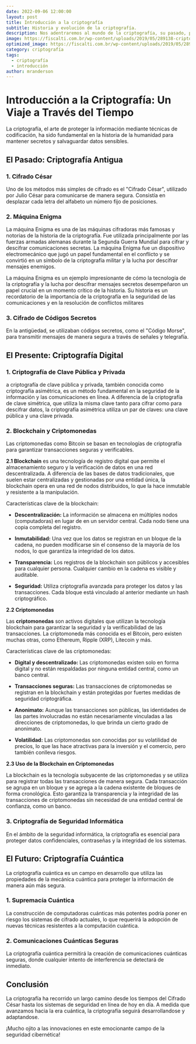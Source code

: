 ```yaml
---
date: 2022-09-06 12:00:00
layout: post
title: Introducción a la criptografía
subtitle: Historia y evolución de la criptografía.
description: Nos adentraremos al mundo de la criptografía, su pasado, presente y futuro.
image: https://fiscalti.com.br/wp-content/uploads/2019/05/289138-criptografia-o-que-e-e-por-que-utilizala-2.jpg
optimized_image: https://fiscalti.com.br/wp-content/uploads/2019/05/289138-criptografia-o-que-e-e-por-que-utilizala-2.jpg
category: criptografía
tags:
  - criptografía
  - introducción
author: mranderson
---
```

<!--
---
date: 2023-06-02 12:26:40
layout: post
title: Introducción a la criptografía
subtitle: Historia y evolución de la criptografía.
description: Nos adentraremos al mundo de la criptografía, su pasado, presente y futuro.
image: https://www.fisicacuantica.es/wp-content/uploads/2016/01/criptografia-y-amenazas.png
optimized_image: https://www.fisicacuantica.es/wp-content/uploads/2016/01/criptografia-y-amenazas.png


category: criptografía
tags:
  - criptografía
  - introducción
author: mranderson
---

-->




# Introducción a la Criptografía: Un Viaje a Través del Tiempo

La criptografía, el arte de proteger la información mediante técnicas de codificación, ha sido fundamental en la historia de la humanidad para mantener secretos y salvaguardar datos sensibles.

## **El Pasado: Criptografía Antigua**

### **1. Cifrado César**
Uno de los métodos más simples de cifrado es el "Cifrado César", utilizado por Julio César para comunicarse de manera segura. Consistía en desplazar cada letra del alfabeto un número fijo de posiciones. 

### **2. Máquina Enigma**
La máquina Enigma es una de las máquinas cifradoras más famosas y notorias de la historia de la criptografía. Fue utilizada principalmente por las fuerzas armadas alemanas durante la Segunda Guerra Mundial para cifrar y descifrar comunicaciones secretas. La máquina Enigma fue un dispositivo electromecánico que jugó un papel fundamental en el conflicto y se convirtió en un símbolo de la criptografía militar y la lucha por descifrar mensajes enemigos.

La máquina Enigma es un ejemplo impresionante de cómo la tecnología de la criptografía y la lucha por descifrar mensajes secretos desempeñaron un papel crucial en un momento crítico de la historia. Su historia es un recordatorio de la importancia de la criptografía en la seguridad de las comunicaciones y en la resolución de conflictos militares

### **3. Cifrado de Códigos Secretos**
En la antigüedad, se utilizaban códigos secretos, como el "Código Morse", para transmitir mensajes de manera segura a través de señales y telegrafía.

## **El Presente: Criptografía Digital**

### **1. Criptografía de Clave Pública y Privada**
a criptografía de clave pública y privada, también conocida como criptografía asimétrica, es un método fundamental en la seguridad de la información y las comunicaciones en línea. A diferencia de la criptografía de clave simétrica, que utiliza la misma clave tanto para cifrar como para descifrar datos, la criptografía asimétrica utiliza un par de claves: una clave pública y una clave privada. 

### **2. Blockchain y Criptomonedas**
Las criptomonedas como Bitcoin se basan en tecnologías de criptografía para garantizar transacciones seguras y verificables.

**2.1 Blockchain** es una tecnología de registro digital que permite el almacenamiento seguro y la verificación de datos en una red descentralizada. A diferencia de las bases de datos tradicionales, que suelen estar centralizadas y gestionadas por una entidad única, la blockchain opera en una red de nodos distribuidos, lo que la hace inmutable y resistente a la manipulación.

Características clave de la blockchain:

- **Descentralización:** La información se almacena en múltiples nodos (computadoras) en lugar de en un servidor central. Cada nodo tiene una copia completa del registro.

- **Inmutabilidad:** Una vez que los datos se registran en un bloque de la cadena, no pueden modificarse sin el consenso de la mayoría de los nodos, lo que garantiza la integridad de los datos.

- **Transparencia:** Los registros de la blockchain son públicos y accesibles para cualquier persona. Cualquier cambio en la cadena es visible y auditable.

- **Seguridad:** Utiliza criptografía avanzada para proteger los datos y las transacciones. Cada bloque está vinculado al anterior mediante un hash criptográfico.

**2.2 Criptomonedas**

Las **criptomonedas** son activos digitales que utilizan la tecnología blockchain para garantizar la seguridad y la verificabilidad de las transacciones. La criptomoneda más conocida es el Bitcoin, pero existen muchas otras, como Ethereum, Ripple (XRP), Litecoin y más.

Características clave de las criptomonedas:

- **Digital y descentralizado:** Las criptomonedas existen solo en forma digital y no están respaldadas por ninguna entidad central, como un banco central.

- **Transacciones seguras:** Las transacciones de criptomonedas se registran en la blockchain y están protegidas por fuertes medidas de seguridad criptográfica.

- **Anonimato:** Aunque las transacciones son públicas, las identidades de las partes involucradas no están necesariamente vinculadas a las direcciones de criptomonedas, lo que brinda un cierto grado de anonimato.

- **Volatilidad:** Las criptomonedas son conocidas por su volatilidad de precios, lo que las hace atractivas para la inversión y el comercio, pero también conlleva riesgos.

**2.3 Uso de la Blockchain en Criptomonedas**

La blockchain es la tecnología subyacente de las criptomonedas y se utiliza para registrar todas las transacciones de manera segura. Cada transacción se agrupa en un bloque y se agrega a la cadena existente de bloques de forma cronológica. Esto garantiza la transparencia y la integridad de las transacciones de criptomonedas sin necesidad de una entidad central de confianza, como un banco.

### **3. Criptografía de Seguridad Informática**
En el ámbito de la seguridad informática, la criptografía es esencial para proteger datos confidenciales, contraseñas y la integridad de los sistemas.

## **El Futuro: Criptografía Cuántica**

La criptografía cuántica es un campo en desarrollo que utiliza las propiedades de la mecánica cuántica para proteger la información de manera aún más segura.

### **1. Supremacía Cuántica**
La construcción de computadoras cuánticas más potentes podría poner en riesgo los sistemas de cifrado actuales, lo que requerirá la adopción de nuevas técnicas resistentes a la computación cuántica.

### **2. Comunicaciones Cuánticas Seguras**
La criptografía cuántica permitirá la creación de comunicaciones cuánticas seguras, donde cualquier intento de interferencia se detectará de inmediato.

## **Conclusión**

La criptografía ha recorrido un largo camino desde los tiempos del Cifrado César hasta los sistemas de seguridad en línea de hoy en día. A medida que avanzamos hacia la era cuántica, la criptografía seguirá desarrollandose y adaptandose.

¡Mucho ojito a las innovaciones en este emocionante campo de la seguridad cibernética!

